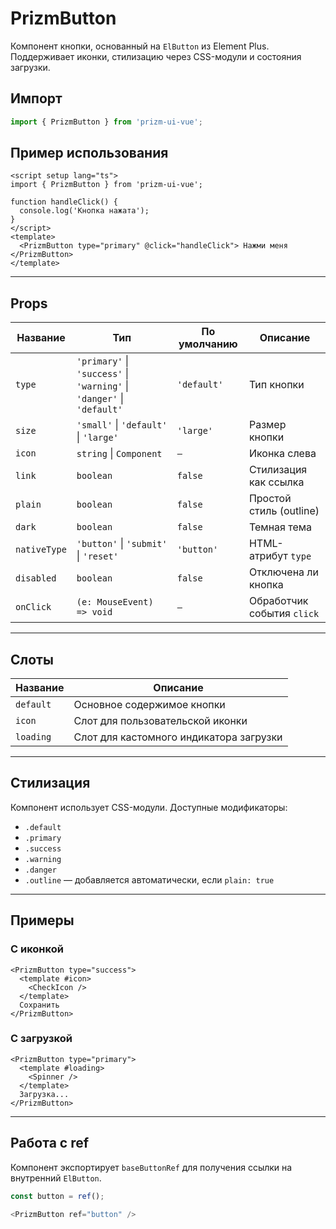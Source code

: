# PrizmButton

Компонент кнопки, основанный на `ElButton` из Element Plus. Поддерживает иконки, стилизацию через CSS-модули и состояния загрузки.

## Импорт

```ts
import { PrizmButton } from 'prizm-ui-vue';
```

## Пример использования

```vue
<script setup lang="ts">
import { PrizmButton } from 'prizm-ui-vue';

function handleClick() {
  console.log('Кнопка нажата');
}
</script>
<template>
  <PrizmButton type="primary" @click="handleClick"> Нажми меня </PrizmButton>
</template>
```

---

## Props

| Название     | Тип                                                                    | По умолчанию | Описание                   |
| ------------ | ---------------------------------------------------------------------- | ------------ | -------------------------- |
| `type`       | `'primary'` \| `'success'` \| `'warning'` \| `'danger'` \| `'default'` | `'default'`  | Тип кнопки                 |
| `size`       | `'small'` \| `'default'` \| `'large'`                                  | `'large'`    | Размер кнопки              |
| `icon`       | `string` \| `Component`                                                | `—`          | Иконка слева               |
| `link`       | `boolean`                                                              | `false`      | Стилизация как ссылка      |
| `plain`      | `boolean`                                                              | `false`      | Простой стиль (outline)    |
| `dark`       | `boolean`                                                              | `false`      | Темная тема                |
| `nativeType` | `'button'` \| `'submit'` \| `'reset'`                                  | `'button'`   | HTML-атрибут `type`        |
| `disabled`   | `boolean`                                                              | `false`      | Отключена ли кнопка        |
| `onClick`    | `(e: MouseEvent) => void`                                              | `—`          | Обработчик события `click` |

---

## Слоты

| Название  | Описание                                |
| --------- | --------------------------------------- |
| `default` | Основное содержимое кнопки              |
| `icon`    | Слот для пользовательской иконки        |
| `loading` | Слот для кастомного индикатора загрузки |

---

## Стилизация

Компонент использует CSS-модули. Доступные модификаторы:

- `.default`
- `.primary`
- `.success`
- `.warning`
- `.danger`
- `.outline` — добавляется автоматически, если `plain: true`

---

## Примеры

### С иконкой

```vue
<PrizmButton type="success">
  <template #icon>
    <CheckIcon />
  </template>
  Сохранить
</PrizmButton>
```

### С загрузкой

```vue
<PrizmButton type="primary">
  <template #loading>
    <Spinner />
  </template>
  Загрузка...
</PrizmButton>
```

---

## Работа с ref

Компонент экспортирует `baseButtonRef` для получения ссылки на внутренний `ElButton`.

```ts
const button = ref();

<PrizmButton ref="button" />
```
